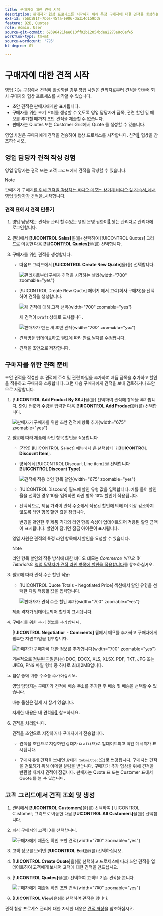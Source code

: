 ```yaml
---
title: 구매자에 대한 견적 시작
description: 판매자가 협상 프로세스를 시작하기 위해 특정 구매자에 대한 견적을 생성하는 방법에 대해 알아봅니다. 판매자는 선택한 웹 사이트에서 회사 계정과 연계된 고객에 대해서만 견적을 제출할 수 있습니다.
exl-id: 7bbb281f-7b6a-45fa-b906-da314d159bc8
feature: B2B, Quotes
role: Admin, User
source-git-commit: 69396421bae610ff02b12054bdea2278a8c0efe5
workflow-type: tm+mt
source-wordcount: '795'
ht-degree: 0%

---
```


# 구매자에 대한 견적 시작

[영업 기능 구성](configure-quotes.md)에서 견적이 활성화된 경우 영업 사원은 관리자로부터 견적을 만들어 회사 구매자와 협상 프로세스를 시작할 수 있습니다.

- 초안 견적은 판매자에게만 표시됩니다.
- 구매자를 위한 초기 오퍼를 생성할 수 있도록 영업 담당자가 품목, 관련 할인 및 메모를 추가할 때까지 초안 견적을 제출할 수 없습니다.
- 판매자는 Quotes 또는 Customer Grid에서 Quote 를 생성할 수 있습니다.

영업 사원은 구매자에게 견적을 전송하여 협상 프로세스를 시작합니다. 견적[&#128279;](quote-price-negotiation.md) 협상을 참조하십시오.

## 영업 담당자 견적 작성 경험

영업 담당자는 견적 또는 고객 그리드에서 견적을 작성할 수 있습니다.

>[!NOTE]
>
>판매자가 구매자[를 위해 견적을 작성하는 비디오 데모는 상거래 비디오 및 자습서&#x200B;_에서 영업 담당자가 견적을](https://experienceleague.adobe.com/docs/commerce-learn/tutorials/b2b/b2b-quote/sales-rep-initiates-quote.html)_&#x200B;시작합니다.

### 견적 표에서 견적 만들기

1. 영업 담당자는 견적을 관리 할 수있는 영업 운영 권한이[&#128279;](../systems/permissions.md) 있는 관리자로 관리자에 로그인합니다.

1. 관리에서 **[!UICONTROL Sales]**&#x200B;을(를) 선택하여 [!UICONTROL Quotes] 그리드로 이동한 다음 **[!UICONTROL Quotes]**&#x200B;을(를) 선택합니다.

1. 구매자를 위한 견적을 생성합니다.

   - 따옴표 그리드에서 **[!UICONTROL Create New Quote]**&#x200B;을(를) 선택합니다.

     ![관리자로부터 구매자 견적을 시작하는 셀러](./assets/quote-draft-from-admin.png){width="700" zoomable="yes"}

   - [!UICONTROL Create New Quote] 페이지 에서 고객(회사 구매자)을 선택하여 견적을 생성합니다.

     ![새 견적에 대해 고객 선택](./assets/quote-draft-from-admin-select-buyer.png){width="700" zoomable="yes"}

     새 견적이 `Draft` 상태로 표시됩니다.

     ![판매자가 만든 새 초안 견적](./assets/quote-create-by-seller.png){width="700" zoomable="yes"}

   - 견적명을 업데이트하고 필요에 따라 만료 날짜를 수정합니다.

   - 견적을 초안으로 저장합니다.

## 구매자를 위한 견적 준비

초안 견적을 작성한 후 견적에 주석 및 관련 파일을 추가하여 제품 품목을 추가하고 할인을 적용하고 구매자와 소통합니다. 그런 다음 구매자에게 견적을 보내 검토하거나 초안으로 저장합니다.

1. **[!UICONTROL Add Product By SKU]**&#x200B;을(를) 선택하여 견적에 항목을 추가합니다. SKU 번호와 수량을 입력한 다음 **[!UICONTROL Add Product]**&#x200B;을(를) 선택합니다.

   ![판매자가 구매자를 위한 초안 견적에 항목 추가](./assets/quote-draft-add-items.png){width="675" zoomable="yes"}

1. 필요에 따라 제품에 라인 항목 할인을 적용합니다.

   - [작업] [!UICONTROL Select] 메뉴에서 을 선택합니다 **[!UICONTROL Discount Item]**.

   - 양식에서 [!UICONTROL Discount Line item] 을 선택합니다 **[!UICONTROL Discount Type]**.

     ![견적에 적용 라인 항목 할인](./assets/quote-discount-line-item.png){width="675" zoomable="yes"}

   - [!UICONTROL Discount] 필드에 할인 유형 값을 입력합니다. 예를 들어 할인율을 선택한 경우 10을 입력하면 라인 항목 10% 할인이 적용됩니다.

   - 선택적으로, 제품 가격이 견적 수준에서 적용된 할인에 의해 더 이상 감소하지 않도록 라인 항목 할인 값을 잠급니다.

     변경을 확인한 후 제품 격자의 라인 항목 속성이 업데이트되어 적용된 할인 금액이 표시됩니다. 할인이 잠기면 잠금 아이콘이 표시됩니다.

   영업 사원은 견적의 특정 라인 항목에서 할인을 요청할 수 있습니다.

   >[!NOTE]
   >
   >라인 항목 할인의 작동 방식에 대한 비디오 데모는 _Commerce 비디오 및 Tutorials_&#x200B;의 [영업 담당자가 견적 라인 항목에 할인을 적용합니다](https://experienceleague.adobe.com/docs/commerce-learn/tutorials/b2b/b2b-quote/quote-line-item-discount.html)를 참조하십시오.

1. 필요에 따라 견적 수준 할인 적용:

   - [!UICONTROL Quote Totals - Negotiated Price] 섹션에서 할인 유형을 선택한 다음 적용할 값을 입력합니다.

     ![판매자가 견적 수준 할인 추가](./assets/quote-draft-total-discount.png){width="700" zoomable="yes"}

   제품 격자가 업데이트되어 할인이 표시됩니다.

1. 구매자를 위한 추가 정보를 추가합니다.

   **[!UICONTROL Negotiation - Comments]** 탭에서 메모를 추가하고 구매자에게 필요한 지원 파일을 첨부합니다.

   ![판매자가 구매자에 대한 정보를 추가합니다](./assets/quote-draft-add-info-for-buyer.png){width="700" zoomable="yes"}

   기본적으로 [첨부된 파일](configure-quotes.md)은(는) DOC, DOCX, XLS, XLSX, PDF, TXT, JPG 또는 JPEG, PNG 파일 형식 중 하나로 최대 2MB입니다.

1. 협상 중에 배송 주소를 추가하십시오.

   영업 담당자는 구매자가 견적에 배송 주소를 추가한 후 배송 및 배송을 선택할 수 있습니다.

   배송 옵션은 결제 시 잠겨 있습니다.

   자세한 내용은 내 견적을[&#128279;](account-dashboard-my-quotes.md#adding-a-shipping-address) 참조하세요.

1. 견적을 처리합니다.

   견적을 초안으로 저장하거나 구매자에게 전송합니다.

   - 견적을 초안으로 저장하면 상태가 `Draft`(으)로 업데이트되고 확인 메시지가 표시됩니다.

   - 구매자에게 견적을 보내면 상태가 `Submitted`(으)로 변경됩니다. 구매자는 견적을 검토하기 위해 이메일 알림을 받습니다. 구매자가 추가 협상을 위해 견적을 반환할 때까지 견적이 잠깁니다. 판매자는 Quote 표 또는 Customer 표에서 Quote 를 볼 수 있습니다.

## 고객 그리드에서 견적 조회 및 생성

1. 관리에서 **[!UICONTROL Customers]**&#x200B;을(를) 선택하여 [!UICONTROL Customer] 그리드로 이동한 다음 **[!UICONTROL All Customers]**&#x200B;을(를) 선택합니다.

1. 회사 구매자의 고객 ID를 선택합니다.

   ![구매자에게 제출된 확인 초안 견적](./assets/quote-view-customer-quotes.png){width="700" zoomable="yes"}

1. 고객 정보를 보려면 **[!UICONTROL Edit]**&#x200B;을(를) 선택하십시오.

1. **[!UICONTROL Create Quote]**&#x200B;을(를) 선택하고 프로세스에 따라 초안 견적을 업데이트하여 고객에게 보내어 고객에 대한 견적을 만드십시오.

1. **[!UICONTROL Quotes]**&#x200B;을(를) 선택하여 고객의 기존 견적을 봅니다.

   ![구매자에게 제출된 확인 초안 견적](./assets/quote-list-from-customer-information.png){width="700" zoomable="yes"}

1. **[!UICONTROL View]**&#x200B;을(를) 선택하여 견적을 엽니다.

견적 협상 프로세스 관리에 대한 자세한 내용은 [견적 협상](quote-price-negotiation.md)을 참조하십시오.
